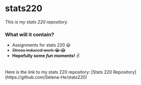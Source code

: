 # stats220
*This is my stats 220 repository.*
<br/>

### What will it contain?
* Assignments for stats 220 :smiley:
* ~~Stress induced work :sob: :scream:~~
* **Hopefully some _fun_ moments!** :v:
<br/>
Here is the link to my stats 220 repository: [Stats 220 Repository] (https://github.com/Selena-He/stats220)
